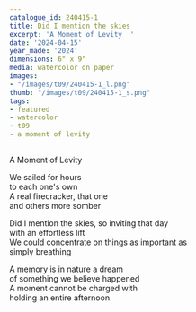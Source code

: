 ```yaml
---
catalogue_id: 240415-1
title: Did I mention the skies
excerpt: 'A Moment of Levity  '
date: '2024-04-15'
year_made: '2024'
dimensions: 6" x 9"
media: watercolor on paper
images:
- "/images/t09/240415-1_l.png"
thumb: "/images/t09/240415-1_s.png"
tags:
- featured
- watercolor
- t09
- a moment of levity
---
```

A Moment of Levity  
  
We sailed for hours  
to each one's own  
A real firecracker, that one  
and others more somber  
  
Did I mention the skies, so inviting that day  
with an effortless lift  
We could concentrate on things as important as  
simply breathing  
  
A memory is in nature a dream  
of something we believe happened  
A moment cannot be charged with  
holding an entire afternoon  
